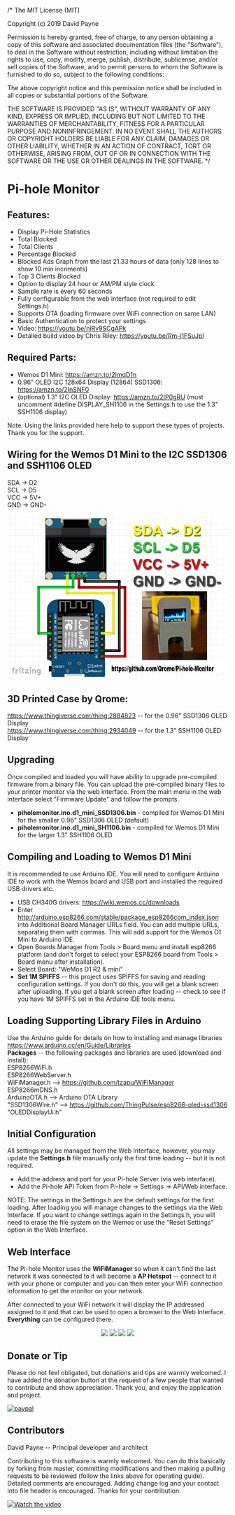 /* The MIT License (MIT)

Copyright (c) 2019 David Payne

Permission is hereby granted, free of charge, to any person obtaining a copy
of this software and associated documentation files (the "Software"), to deal
in the Software without restriction, including without limitation the rights
to use, copy, modify, merge, publish, distribute, sublicense, and/or sell
copies of the Software, and to permit persons to whom the Software is
furnished to do so, subject to the following conditions:

The above copyright notice and this permission notice shall be included in all
copies or substantial portions of the Software.

THE SOFTWARE IS PROVIDED "AS IS", WITHOUT WARRANTY OF ANY KIND, EXPRESS OR
IMPLIED, INCLUDING BUT NOT LIMITED TO THE WARRANTIES OF MERCHANTABILITY,
FITNESS FOR A PARTICULAR PURPOSE AND NONINFRINGEMENT. IN NO EVENT SHALL THE
AUTHORS OR COPYRIGHT HOLDERS BE LIABLE FOR ANY CLAIM, DAMAGES OR OTHER
LIABILITY, WHETHER IN AN ACTION OF CONTRACT, TORT OR OTHERWISE, ARISING FROM,
OUT OF OR IN CONNECTION WITH THE SOFTWARE OR THE USE OR OTHER DEALINGS IN THE
SOFTWARE.
*/

# Pi-hole Monitor

## Features:
* Display Pi-Hole Statistics
* Total Blocked
* Total Clients
* Percentage Blocked
* Blocked Ads Graph from the last 21.33 hours of data (only 128 lines to show 10 min incriments)
* Top 3 Clients Blocked
* Option to display 24 hour or AM/PM style clock
* Sample rate is every 60 seconds
* Fully configurable from the web interface (not required to edit Settings.h)
* Supports OTA (loading firmware over WiFi connection on same LAN)
* Basic Authentication to protect your settings
* Video: https://youtu.be/niRv9SCgAPk
* Detailed build video by Chris Riley: https://youtu.be/Rm-l1FSuJpI

## Required Parts:
* Wemos D1 Mini: https://amzn.to/2ImqD1n
* 0.96" OLED I2C 128x64 Display (12864) SSD1306:  https://amzn.to/2InSNF0
* (optional) 1.3" I2C OLED Display: https://amzn.to/2IP0gRU (must uncomment #define DISPLAY_SH1106 in the Settings.h to use the 1.3" SSH1106 display)  

Note: Using the links provided here help to support these types of projects. Thank you for the support.  

## Wiring for the Wemos D1 Mini to the I2C SSD1306 and SSH1106 OLED
SDA -> D2  
SCL -> D5  
VCC -> 5V+  
GND -> GND-  

![Pi-hole Monitor Wire Diagram](/images/pi-hole-monitor-wiring.jpg)  

## 3D Printed Case by Qrome:  
https://www.thingiverse.com/thing:2884823 -- for the 0.96" SSD1306 OLED Display  
https://www.thingiverse.com/thing:2934049 -- for the 1.3" SSH1106 OLED Display

## Upgrading
Once compiled and loaded you will have ability to upgrade pre-compiled firmware from a binary file.  You can upload the pre-compiled binary files to your printer monitor via the web interface.  From the main menu in the web interface select "Firmware Update" and follow the prompts.
* **piholemonitor.ino.d1_mini_SSD1306.bin** - compiled for Wemos D1 Mini for the smaller 0.96" SSD1306 OLED (default)
* **piholemonitor.ino.d1_mini_SH1106.bin** - compiled for Wemos D1 Mini for the larger 1.3" SSH1106 OLED

## Compiling and Loading to Wemos D1 Mini
It is recommended to use Arduino IDE.  You will need to configure Arduino IDE to work with the Wemos board and USB port and installed the required USB drivers etc.  
* USB CH340G drivers:  https://wiki.wemos.cc/downloads
* Enter http://arduino.esp8266.com/stable/package_esp8266com_index.json into Additional Board Manager URLs field. You can add multiple URLs, separating them with commas.  This will add support for the Wemos D1 Mini to Arduino IDE.
* Open Boards Manager from Tools > Board menu and install esp8266 platform (and don't forget to select your ESP8266 board from Tools > Board menu after installation).
* Select Board:  "WeMos D1 R2 & mini"
* **Set 1M SPIFFS** -- this project uses SPIFFS for saving and reading configuration settings.  If you don't do this, you will get a blank screen after uploading.  If you get a blank screen after loading -- check to see if you have 1M SPIFFS set in the Arduino IDE tools menu.

## Loading Supporting Library Files in Arduino
Use the Arduino guide for details on how to installing and manage libraries https://www.arduino.cc/en/Guide/Libraries  
**Packages** -- the following packages and libraries are used (download and install):  
ESP8266WiFi.h  
ESP8266WebServer.h  
WiFiManager.h --> https://github.com/tzapu/WiFiManager  
ESP8266mDNS.h  
ArduinoOTA.h  --> Arduino OTA Library  
"SSD1306Wire.h" --> https://github.com/ThingPulse/esp8266-oled-ssd1306  
"OLEDDisplayUi.h"  

## Initial Configuration
All settings may be managed from the Web Interface, however, you may update the **Settings.h** file manually only the first time loading -- but it is not required.  
* Add the address and port for your Pi-hole Server (via web interface).
* Add the Pi-hole API Token from Pi-hole &rarr; Settings &rarr; API/Web interface.

NOTE: The settings in the Settings.h are the default settings for the first loading. After loading you will manage changes to the settings via the Web Interface. If you want to change settings again in the Settings.h, you will need to erase the file system on the Wemos or use the “Reset Settings” option in the Web Interface.  

## Web Interface
The Pi-hole Monitor uses the **WiFiManager** so when it can't find the last network it was connected to 
it will become a **AP Hotspot** -- connect to it with your phone or computer and you can then enter your WiFi connection information to get the monitor on your network.

After connected to your WiFi network it will display the IP addressed assigned to it and that can be 
used to open a browser to the Web Interface.  **Everything** can be configured there.

<p align="center">
  <img src="/images/shot_01.png" width="200"/>
  <img src="/images/shot_02.png" width="200"/>
  <img src="/images/shot_03.png" width="200"/>
  <img src="/images/shot_04.png" width="200"/>
</p>

## Donate or Tip
Please do not feel obligated, but donations and tips are warmly welcomed.  I have added the donation button at the request of a few people that wanted to contribute and show appreciation.  Thank you, and enjoy the application and project.  

[![paypal](https://www.paypalobjects.com/en_US/i/btn/btn_donateCC_LG.gif)](https://www.paypal.com/cgi-bin/webscr?cmd=_s-xclick&hosted_button_id=6VPMTLASLSKWE)

## Contributors
David Payne -- Principal developer and architect  

Contributing to this software is warmly welcomed. You can do this basically by
forking from master, committing modifications and then making a pulling requests to be reviewed (follow the links above
for operating guide).  Detailed comments are encouraged.  Adding change log and your contact into file header is encouraged.
Thanks for your contribution.

[![Watch the video](/images/video_print_monitor.png)](https://youtu.be/niRv9SCgAPk)
